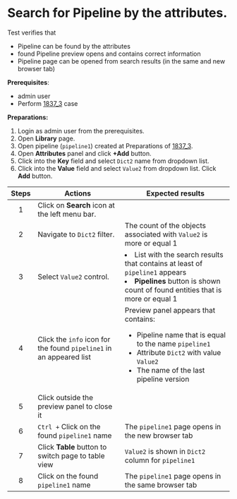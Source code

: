 # Search for Pipeline by the attributes.

Test verifies that
- Pipeline can be found by the attributes
- found Pipeline preview opens and contains correct information
- Pipeline page can be opened from search results (in the same and new browser tab)

**Prerequisites**:
- admin user
- Perform [1837_3](1837_3.md) case

**Preparations:**

1. Login as admin user from the prerequisites.
2. Open **Library** page.
3. Open pipeline (`pipeline1`) created at Preparations of [1837_3](1837_3.md).
4. Open **Attributes** panel and click **+Add** button.
5. Click into the **Key** field and select `Dict2` name from dropdown list.
6. Click into the **Value** field and select `Value2` from dropdown list. Click **Add** button.

| Steps | Actions | Expected results |
| :---: | --- | --- |
| 1 | Click on **Search** icon at the left menu bar. | |
| 2 | Navigate to `Dict2` filter. | The count of the objects associated with `Value2` is more or equal 1 |
| 3 | Select `Value2` control. | <li>List with the search results that contains at least of `pipeline1` appears</li><li>**Pipelines** button is shown count of found entities that is more or equal 1 |
| 4 | Click the `info` icon for the found `pipeline1` in an appeared list | Preview panel appears that contains:<ul><li>Pipeline name that is equal to the name `pipeline1`</li><li>Attribute `Dict2` with value `Value2`</li><li>The name of the last pipeline version |
| 5 | Click outside the preview panel to close it | |
| 6 | `Ctrl +` Click on the found `pipeline1` name | The `pipeline1` page opens in the new browser tab |
| 7 | Click **Table** button to switch page to table view | `Value2` is shown in `Dict2` column for `pipeline1` |
| 8 | Click on the found `pipeline1` name | The `pipeline1` page opens in the same browser tab |